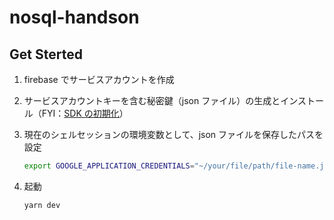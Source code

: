 # nosql-handson

## Get Sterted

1. firebase でサービスアカウントを作成

2. サービスアカウントキーを含む秘密鍵（json ファイル）の生成とインストール（FYI：[SDK の初期化](ttps://firebase.google.com/docs/admin/setup#initialize-sdk)）

3. 現在のシェルセッションの環境変数として、json ファイルを保存したパスを設定

   ```sh
   export GOOGLE_APPLICATION_CREDENTIALS="~/your/file/path/file-name.json"
   ```

4. 起動

   ```sh
   yarn dev
   ```
